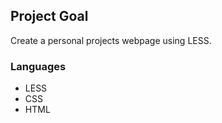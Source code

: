## Project Goal

Create a personal projects webpage using LESS.

### Languages

- LESS
- CSS
- HTML
